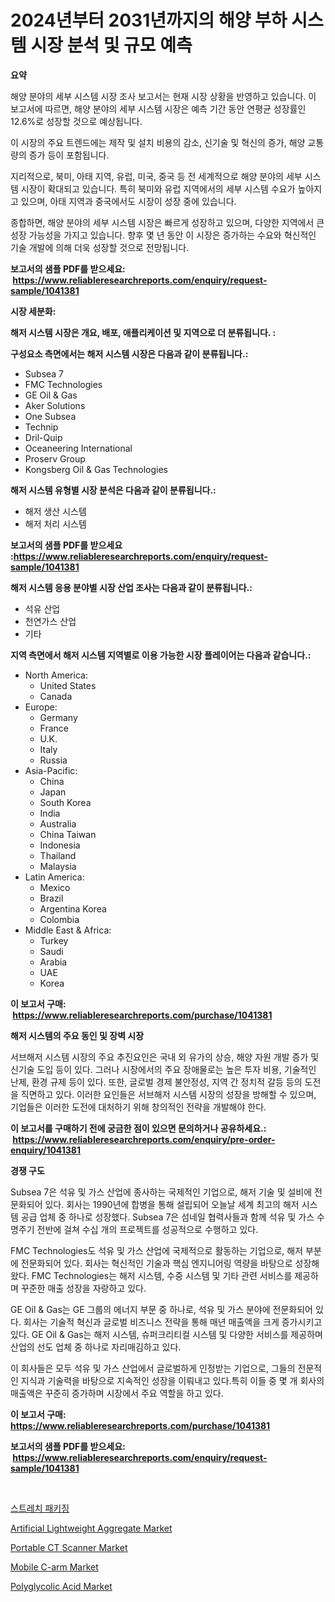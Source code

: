 <p><h1>2024년부터 2031년까지의 해양 부하 시스템 시장 분석 및 규모 예측</h1></p><p><strong>요약</strong></p>
<p><p>해양 분야의 세부 시스템 시장 조사 보고서는 현재 시장 상황을 반영하고 있습니다. 이 보고서에 따르면, 해양 분야의 세부 시스템 시장은 예측 기간 동안 연평균 성장률인 12.6%로 성장할 것으로 예상됩니다.</p><p>이 시장의 주요 트렌드에는 제작 및 설치 비용의 감소, 신기술 및 혁신의 증가, 해양 교통량의 증가 등이 포함됩니다.</p><p>지리적으로, 북미, 아태 지역, 유럽, 미국, 중국 등 전 세계적으로 해양 분야의 세부 시스템 시장이 확대되고 있습니다. 특히 북미와 유럽 지역에서의 세부 시스템 수요가 높아지고 있으며, 아태 지역과 중국에서도 시장이 성장 중에 있습니다.</p><p>종합하면, 해양 분야의 세부 시스템 시장은 빠르게 성장하고 있으며, 다양한 지역에서 큰 성장 가능성을 가지고 있습니다. 향후 몇 년 동안 이 시장은 증가하는 수요와 혁신적인 기술 개발에 의해 더욱 성장할 것으로 전망됩니다.</p></p>
<p><strong>보고서의 샘플 PDF를 받으세요: &nbsp;<a href="https://www.reliableresearchreports.com/enquiry/request-sample/1041381">https://www.reliableresearchreports.com/enquiry/request-sample/1041381</a></strong></p>
<p><strong>시장 세분화:</strong></p>
<p><strong> 해저 시스템 시장은 개요, 배포, 애플리케이션 및 지역으로 더 분류됩니다. :</strong></p>
<p><strong>구성요소 측면에서는 해저 시스템 시장은 다음과 같이 분류됩니다.:</strong></p>
<p><ul><li>Subsea 7</li><li>FMC Technologies</li><li>GE Oil & Gas</li><li>Aker Solutions</li><li>One Subsea</li><li>Technip</li><li>Dril-Quip</li><li>Oceaneering International</li><li>Proserv Group</li><li>Kongsberg Oil & Gas Technologies</li></ul></p>
<p><strong> 해저 시스템 유형별 시장 분석은 다음과 같이 분류됩니다.:</strong></p>
<p><ul><li>해저 생산 시스템</li><li>해저 처리 시스템</li></ul></p>
<p><strong>보고서의 샘플 PDF를 받으세요 :<a href="https://www.reliableresearchreports.com/enquiry/request-sample/1041381">https://www.reliableresearchreports.com/enquiry/request-sample/1041381</a></strong></p>
<p><strong> 해저 시스템 응용 분야별 시장 산업 조사는 다음과 같이 분류됩니다.:</strong></p>
<p><ul><li>석유 산업</li><li>천연가스 산업</li><li>기타</li></ul></p>
<p><strong>지역 측면에서 해저 시스템 지역별로 이용 가능한 시장 플레이어는 다음과 같습니다.:</strong></p>
<p><ul>
    <li>
        North America:
        <ul>
            <li>United States</li>
            <li>Canada</li>
        </ul>
    </li>
    <li>
        Europe:
        <ul>
            <li>Germany</li>
            <li>France</li>
            <li>U.K.</li>
            <li>Italy</li>
            <li>Russia</li>
        </ul>
    </li>
    <li>
        Asia-Pacific:
        <ul>
            <li>China</li>
            <li>Japan</li>
            <li>South Korea</li>
            <li>India</li>
            <li>Australia</li>
            <li>China Taiwan</li>
            <li>Indonesia</li>
            <li>Thailand</li>
            <li>Malaysia</li>
        </ul>
    </li>
    <li>
        Latin America:
        <ul>
            <li>Mexico</li>
            <li>Brazil</li>
            <li>Argentina Korea</li>
            <li>Colombia</li>
        </ul>
    </li>
    <li>
        Middle East & Africa:
        <ul>
            <li>Turkey</li>
            <li>Saudi</li>
            <li>Arabia</li>
            <li>UAE</li>
            <li>Korea</li>
        </ul>
    </li>
    </ul></p>
<p><strong>이 보고서 구매: &nbsp;<a href="https://www.reliableresearchreports.com/purchase/1041381">https://www.reliableresearchreports.com/purchase/1041381</a></strong></p>
<p><strong>해저 시스템의 주요 동인 및 장벽 시장</strong></p>
<p><p>서브해저 시스템 시장의 주요 추진요인은 국내 외 유가의 상승, 해양 자원 개발 증가 및 신기술 도입 등이 있다. 그러나 시장에서의 주요 장애물로는 높은 투자 비용, 기술적인 난제, 환경 규제 등이 있다. 또한, 글로벌 경제 불안정성, 지역 간 정치적 갈등 등의 도전을 직면하고 있다. 이러한 요인들은 서브해저 시스템 시장의 성장을 방해할 수 있으며, 기업들은 이러한 도전에 대처하기 위해 창의적인 전략을 개발해야 한다.</p></p>
<p><strong>이 보고서를 구매하기 전에 궁금한 점이 있으면 문의하거나 공유하세요.: &nbsp;<a href="https://www.reliableresearchreports.com/enquiry/pre-order-enquiry/1041381">https://www.reliableresearchreports.com/enquiry/pre-order-enquiry/1041381</a></strong></p>
<p><strong>경쟁 구도</strong></p>
<p><p>Subsea 7은 석유 및 가스 산업에 종사하는 국제적인 기업으로, 해저 기술 및 설비에 전문화되어 있다. 회사는 1990년에 합병을 통해 설립되어 오늘날 세계 최고의 해저 시스템 공급 업체 중 하나로 성장했다. Subsea 7은 섬네일 협력사들과 함께 석유 및 가스 수명주기 전반에 걸쳐 수십 개의 프로젝트를 성공적으로 수행하고 있다.</p><p>FMC Technologies도 석유 및 가스 산업에 국제적으로 활동하는 기업으로, 해저 부분에 전문화되어 있다. 회사는 혁신적인 기술과 핵심 엔지니어링 역량을 바탕으로 성장해왔다. FMC Technologies는 해저 시스템, 수중 시스템 및 기타 관련 서비스를 제공하며 꾸준한 매출 성장을 자랑하고 있다.</p><p>GE Oil & Gas는 GE 그룹의 에너지 부문 중 하나로, 석유 및 가스 분야에 전문화되어 있다. 회사는 기술적 혁신과 글로벌 비즈니스 전략을 통해 매년 매출액을 크게 증가시키고 있다. GE Oil & Gas는 해저 시스템, 슈퍼크리티컬 시스템 및 다양한 서비스를 제공하며 산업의 선도 업체 중 하나로 자리매김하고 있다.</p><p>이 회사들은 모두 석유 및 가스 산업에서 글로벌하게 인정받는 기업으로, 그들의 전문적인 지식과 기술력을 바탕으로 지속적인 성장을 이뤄내고 있다.특히 이들 중 몇 개 회사의 매출액은 꾸준히 증가하며 시장에서 주요 역할을 하고 있다.</p></p>
<p><strong>이 보고서 구매: &nbsp; <a href="https://www.reliableresearchreports.com/purchase/1041381">https://www.reliableresearchreports.com/purchase/1041381</a></strong></p>
<p><strong>보고서의 샘플 PDF를 받으세요: &nbsp;<a href="https://www.reliableresearchreports.com/enquiry/request-sample/1041381">https://www.reliableresearchreports.com/enquiry/request-sample/1041381</a></strong><strong></strong></p>
<p>&nbsp;</p>
<p><p><a href="https://github.com/lkwggful07722/Market-Research-Report-List-1/blob/main/2797236192528.md">스트레치 패키징</a></p><p><a href="https://github.com/irfadac/Market-Research-Report-List-2/blob/main/artificial-lightweight-aggregate-market.md">Artificial Lightweight Aggregate Market</a></p><p><a href="https://full-wildebeest-80b.notion.site/Portable-CT-Scanner-Market-Research-Report-Provides-thorough-Industry-Overview-which-offers-an-In-D-8562f14c81c34211a1df893d288697ee">Portable CT Scanner Market</a></p><p><a href="https://flame-sidecar-702.notion.site/Mobile-C-arm-Market-Dynamics-2024-2031-Also-about-Its-Market-Trends-Projections-and-Opportunities-95257edcce5641878a7600594af5c2b2">Mobile C-arm Market</a></p><p><a href="https://github.com/ashepherd82/Market-Research-Report-List-3/blob/main/polyglycolic-acid-market.md">Polyglycolic Acid Market</a></p></p>